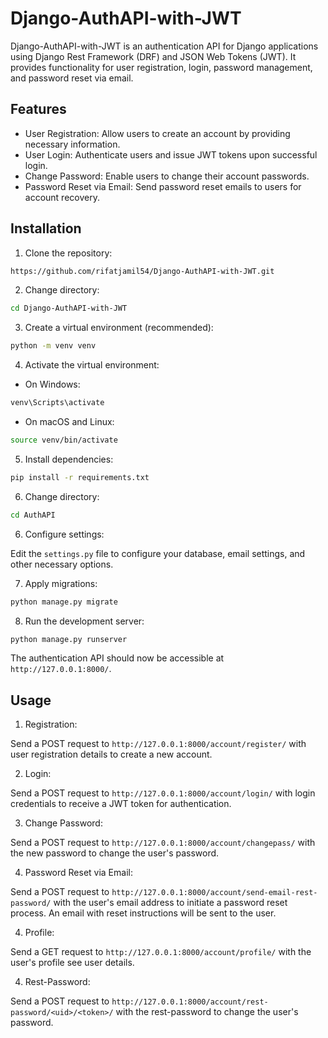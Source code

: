 
# Django-AuthAPI-with-JWT

Django-AuthAPI-with-JWT is an authentication API for Django applications using Django Rest Framework (DRF) and JSON Web Tokens (JWT). It provides functionality for user registration, login, password management, and password reset via email.

## Features

- User Registration: Allow users to create an account by providing necessary information.
- User Login: Authenticate users and issue JWT tokens upon successful login.
- Change Password: Enable users to change their account passwords.
- Password Reset via Email: Send password reset emails to users for account recovery.

## Installation

1. Clone the repository:

```bash
https://github.com/rifatjamil54/Django-AuthAPI-with-JWT.git
```

2. Change directory:

```bash
cd Django-AuthAPI-with-JWT
```

3. Create a virtual environment (recommended):

```bash
python -m venv venv
```

4. Activate the virtual environment:

- On Windows:

```bash
venv\Scripts\activate
```

- On macOS and Linux:

```bash
source venv/bin/activate
```

5. Install dependencies:

```bash
pip install -r requirements.txt
```
6. Change directory:

```bash
cd AuthAPI
```

6. Configure settings:

Edit the `settings.py` file to configure your database, email settings, and other necessary options.

7. Apply migrations:

```bash
python manage.py migrate
```

8. Run the development server:

```bash
python manage.py runserver
```

The authentication API should now be accessible at `http://127.0.0.1:8000/`.

## Usage

1. Registration:

Send a POST request to `http://127.0.0.1:8000/account/register/` with user registration details to create a new account.

2. Login:

Send a POST request to `http://127.0.0.1:8000/account/login/` with login credentials to receive a JWT token for authentication.

3. Change Password:

Send a POST request to `http://127.0.0.1:8000/account/changepass/` with the new password to change the user's password.

4. Password Reset via Email:

Send a POST request to `http://127.0.0.1:8000/account/send-email-rest-password/` with the user's email address to initiate a password reset process. An email with reset instructions will be sent to the user.

4. Profile:

Send a GET request to `http://127.0.0.1:8000/account/profile/` with the user's profile see user details.

4. Rest-Password:

Send a POST request to `http://127.0.0.1:8000/account/rest-password/<uid>/<token>/` with the rest-password to change the user's password.

